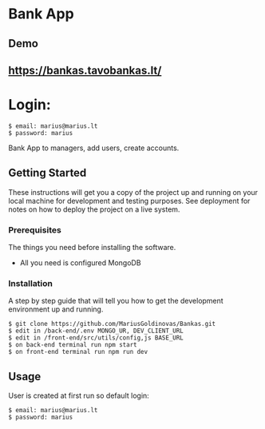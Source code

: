 # Bank App


<h2>Demo</h2> <h2><a href="https://bankas.tavobankas.lt/">https://bankas.tavobankas.lt/</a></h2>

# Login:
```
$ email: marius@marius.lt
$ password: marius

```

Bank App to managers, add users, create accounts.

## Getting Started

These instructions will get you a copy of the project up and running on your local machine for development and testing purposes. See deployment for notes on how to deploy the project on a live system.

### Prerequisites

The things you need before installing the software.

- All you need is configured MongoDB

### Installation

A step by step guide that will tell you how to get the development environment up and running.

```
$ git clone https://github.com/MariusGoldinovas/Bankas.git
$ edit in /back-end/.env MONGO_UR, DEV_CLIENT_URL
$ edit in /front-end/src/utils/config,js BASE_URL
$ on back-end terminal run npm start
$ on front-end terminal run npm run dev
```

## Usage

User is created at first run so default login:

```
$ email: marius@marius.lt
$ password: marius

```
